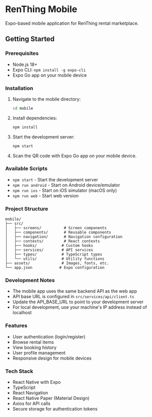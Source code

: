 # RenThing Mobile

Expo-based mobile application for RenThing rental marketplace.

## Getting Started

### Prerequisites
- Node.js 18+
- Expo CLI: `npm install -g expo-cli`
- Expo Go app on your mobile device

### Installation

1. Navigate to the mobile directory:
   ```bash
   cd mobile
   ```

2. Install dependencies:
   ```bash
   npm install
   ```

3. Start the development server:
   ```bash
   npm start
   ```

4. Scan the QR code with Expo Go app on your mobile device.

### Available Scripts

- `npm start` - Start the development server
- `npm run android` - Start on Android device/emulator
- `npm run ios` - Start on iOS simulator (macOS only)
- `npm run web` - Start web version

### Project Structure

```
mobile/
├── src/
│   ├── screens/          # Screen components
│   ├── components/       # Reusable components
│   ├── navigation/       # Navigation configuration
│   ├── contexts/         # React contexts
│   ├── hooks/           # Custom hooks
│   ├── services/        # API services
│   ├── types/           # TypeScript types
│   └── utils/           # Utility functions
├── assets/              # Images, fonts, etc.
└── app.json            # Expo configuration
```

### Development Notes

- The mobile app uses the same backend API as the web app
- API base URL is configured in `src/services/api/client.ts`
- Update the API_BASE_URL to point to your development server
- For local development, use your machine's IP address instead of localhost

### Features

- User authentication (login/register)
- Browse rental items
- View booking history
- User profile management
- Responsive design for mobile devices

### Tech Stack

- React Native with Expo
- TypeScript
- React Navigation
- React Native Paper (Material Design)
- Axios for API calls
- Secure storage for authentication tokens